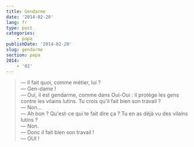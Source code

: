 ```yaml
---
title: Gendarme
date: '2014-02-20'
lang: fr
type: post
categories:
    - papa
publishDate: '2014-02-20'
slug: gendarme
section: papa
2014:
    - '02'
---
```


> — Il fait quoi, comme métier, lui ?  
> — Gen-dame !  
> — Oui, il est gendarme, comme dans Oui-Oui : il protège les gens contre les vilains lutins. Tu crois qu'il fait bien son travail ?  
> — Non...  
> — Ah bon ? Qu'est-ce qui te fait dire ça ? Tu en as déjà vu des vilains lutins ?  
> — Non.  
> — Donc il fait bien son travail !  
> — OUI !

